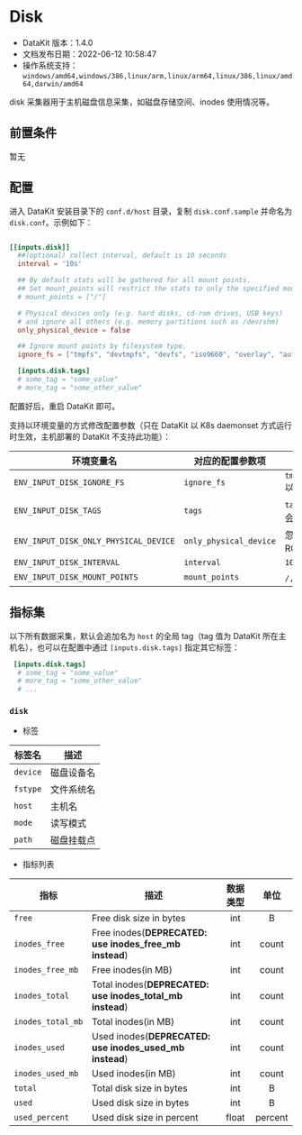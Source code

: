 
# Disk

- DataKit 版本：1.4.0
- 文档发布日期：2022-06-12 10:58:47
- 操作系统支持：`windows/amd64,windows/386,linux/arm,linux/arm64,linux/386,linux/amd64,darwin/amd64`

disk 采集器用于主机磁盘信息采集，如磁盘存储空间、inodes 使用情况等。

## 前置条件

暂无

## 配置

进入 DataKit 安装目录下的 `conf.d/host` 目录，复制 `disk.conf.sample` 并命名为 `disk.conf`。示例如下：

```toml

[[inputs.disk]]
  ##(optional) collect interval, default is 10 seconds
  interval = '10s'

  ## By default stats will be gathered for all mount points.
  ## Set mount_points will restrict the stats to only the specified mount points.
  # mount_points = ["/"]

  # Physical devices only (e.g. hard disks, cd-rom drives, USB keys)
  # and ignore all others (e.g. memory partitions such as /dev/shm)
  only_physical_device = false

  ## Ignore mount points by filesystem type.
  ignore_fs = ["tmpfs", "devtmpfs", "devfs", "iso9660", "overlay", "aufs", "squashfs"]

  [inputs.disk.tags]
  # some_tag = "some_value"
  # more_tag = "some_other_value"
```

配置好后，重启 DataKit 即可。

支持以环境变量的方式修改配置参数（只在 DataKit 以 K8s daemonset 方式运行时生效，主机部署的 DataKit 不支持此功能）：

| 环境变量名                            | 对应的配置参数项       | 参数示例                                                                                 |
| ---                                   | ---                    | ---                                                                                      |
| `ENV_INPUT_DISK_IGNORE_FS`            | `ignore_fs`            | `tmpfs,devtmpfs,devfs,iso9660,overlay,aufs,squashfs` 以英文逗号隔开                      |
| `ENV_INPUT_DISK_TAGS`                 | `tags`                 | `tag1=value1,tag2=value2` 如果配置文件中有同名 tag，会覆盖它                             |
| `ENV_INPUT_DISK_ONLY_PHYSICAL_DEVICE` | `only_physical_device` | 忽略非物理磁盘（如网盘、NFS 等，只采集本机硬盘/CD ROM/USB 磁盘等）任意给一个字符串值即可 |
| `ENV_INPUT_DISK_INTERVAL` | `interval` | `10s` |
| `ENV_INPUT_DISK_MOUNT_POINTS` | `mount_points` | `/, /path/to/point1, /path/to/point2` 以英文逗号隔开 |

## 指标集

以下所有数据采集，默认会追加名为 `host` 的全局 tag（tag 值为 DataKit 所在主机名），也可以在配置中通过 `[inputs.disk.tags]` 指定其它标签：

``` toml
 [inputs.disk.tags]
  # some_tag = "some_value"
  # more_tag = "some_other_value"
  # ...
```



### `disk`

-  标签


| 标签名 | 描述    |
|  ----  | --------|
|`device`|磁盘设备名|
|`fstype`|文件系统名|
|`host`|主机名|
|`mode`|读写模式|
|`path`|磁盘挂载点|

- 指标列表


| 指标 | 描述| 数据类型 | 单位   |
| ---- |---- | :---:    | :----: |
|`free`|Free disk size in bytes|int|B|
|`inodes_free`|Free inodes(**DEPRECATED: use inodes_free_mb instead**)|int|count|
|`inodes_free_mb`|Free inodes(in MB)|int|count|
|`inodes_total`|Total inodes(**DEPRECATED: use inodes_total_mb instead**)|int|count|
|`inodes_total_mb`|Total inodes(in MB)|int|count|
|`inodes_used`|Used inodes(**DEPRECATED: use inodes_used_mb instead**)|int|count|
|`inodes_used_mb`|Used inodes(in MB)|int|count|
|`total`|Total disk size in bytes|int|B|
|`used`|Used disk size in bytes|int|B|
|`used_percent`|Used disk size in percent|float|percent|


